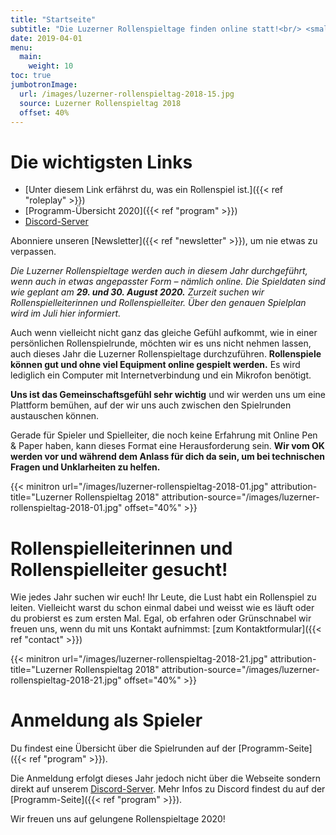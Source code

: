 ```yaml
---
title: "Startseite"
subtitle: "Die Luzerner Rollenspieltage finden online statt!<br/> <small>29. + 30. August 2020</small>"
date: 2019-04-01
menu:
  main:
    weight: 10
toc: true
jumbotronImage:
  url: /images/luzerner-rollenspieltag-2018-15.jpg
  source: Luzerner Rollenspieltag 2018
  offset: 40%
---
```


# Die wichtigsten Links

* [Unter diesem Link erfährst du, was ein Rollenspiel ist.]({{< ref "roleplay" >}})
* [Programm-Übersicht 2020]({{< ref "program" >}})
* [Discord-Server](https://discord.gg/ThDXTwP)

Abonniere unseren [Newsletter]({{< ref "newsletter" >}}), um nie etwas zu verpassen.

_Die Luzerner Rollenspieltage werden auch in diesem Jahr durchgeführt, wenn auch in etwas angepasster Form – nämlich online. Die Spieldaten sind wie geplant am **29. und 30. August 2020.** Zurzeit suchen wir Rollenspielleiterinnen und Rollenspielleiter. Über den genauen Spielplan wird im Juli hier informiert._

Auch wenn vielleicht nicht ganz das gleiche Gefühl aufkommt, wie in einer persönlichen Rollenspielrunde, möchten wir es uns nicht nehmen lassen, auch dieses Jahr die Luzerner Rollenspieltage durchzuführen. **Rollenspiele können gut und ohne viel Equipment online gespielt werden.** Es wird lediglich ein Computer mit Internetverbindung und ein Mikrofon benötigt.

**Uns ist das Gemeinschaftsgefühl sehr wichtig** und wir werden uns um eine Plattform bemühen, auf der wir uns auch zwischen den Spielrunden austauschen können.

Gerade für Spieler und Spielleiter, die noch keine Erfahrung mit Online Pen & Paper haben, kann dieses Format eine Herausforderung sein. **Wir vom OK werden vor und während dem Anlass für dich da sein, um bei technischen Fragen und Unklarheiten zu helfen.**

{{< minitron url="/images/luzerner-rollenspieltag-2018-01.jpg" attribution-title="Luzerner Rollenspieltag 2018" attribution-source="/images/luzerner-rollenspieltag-2018-01.jpg" offset="40%" >}}

# Rollenspielleiterinnen und Rollenspielleiter gesucht!

Wie jedes Jahr suchen wir euch! Ihr Leute, die Lust habt ein Rollenspiel zu leiten. Vielleicht warst du schon einmal dabei und weisst wie es läuft oder du probierst es zum ersten Mal. Egal, ob erfahren oder Grünschnabel wir freuen uns, wenn du mit uns Kontakt aufnimmst: [zum Kontaktformular]({{< ref "contact" >}})

{{< minitron url="/images/luzerner-rollenspieltag-2018-21.jpg" attribution-title="Luzerner Rollenspieltag 2018" attribution-source="/images/luzerner-rollenspieltag-2018-21.jpg" offset="40%" >}}

# Anmeldung als Spieler

Du findest eine Übersicht über die Spielrunden auf der [Programm-Seite]({{< ref "program" >}}).

Die Anmeldung erfolgt dieses Jahr jedoch nicht über die Webseite sondern direkt auf unserem [Discord-Server](https://discord.gg/ThDXTwP). Mehr Infos zu Discord findest du auf der [Programm-Seite]({{< ref "program" >}}).

Wir freuen uns auf gelungene Rollenspieltage 2020!
